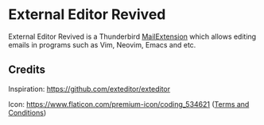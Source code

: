 # External Editor Revived

External Editor Revived is a Thunderbird [MailExtension](https://developer.thunderbird.net/add-ons/mailextensions) which allows editing emails in programs such as Vim, Neovim, Emacs and etc.

## Credits

Inspiration: https://github.com/exteditor/exteditor

Icon: https://www.flaticon.com/premium-icon/coding_534621 ([Terms and Conditions](https://www.freepikcompany.com/legal#nav-flaticon))
